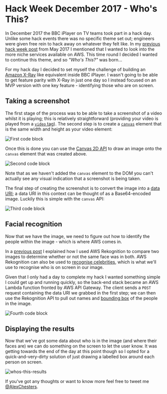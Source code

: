 # Hack Week December 2017 - Who's This?

In December 2017 the BBC iPlayer on TV teams took part in a hack day. Unlike
some hack events there was no specific theme set out; engineers were
given free rein to hack away on whatever they felt like. In my
[previous hack week post](/blog/001)
from May 2017 I mentioned that I wanted to look into the more niche services
available on AWS. This time round I decided I wanted to continue this theme, and
so _"Who's This?"_ was born...

For my hack day I decided to set myself the challenge of building an
[Amazon X-Ray](https://www.amazon.co.uk/gp/help/customer/display.html?nodeId=201423010)
like equivalent inside BBC iPlayer. I wasn't going to be able to get feature
parity with X-Ray in just one day so I instead focused on an MVP version with
one key feature - identifying those who are on screen.

## Taking a screenshot

The first stage of the process was to be able to take a screenshot of a video
whilst it is playing; this is relatively straightforward (providing your video
is played from a
[`video` tag](https://developer.mozilla.org/en-US/docs/Web/HTML/Element/video)).
The second step is to create a
[`canvas`](https://developer.mozilla.org/en-US/docs/Glossary/Canvas) element
that is the same width and height as your video element:

![First code block](/assets/img/blog/002/code-1.png)

Once this is done you can use the
[Canvas 2D API](https://developer.mozilla.org/en-US/docs/Web/API/CanvasRenderingContext2D/drawImage)
to draw an image onto the `canvas` element that was created above.

![Second code block](/assets/img/blog/002/code-2.png)

Note that as we haven't added the `canvas` element to the DOM you can't actually
see any visual indication that a screenshot is being taken.

The final step of creating the screenshot is to convert the image into a
[data URI](https://en.wikipedia.org/wiki/Data_URI_scheme); a data URI in this
context can be thought of as a Base64-encoded image. Luckily this is
simple with the `canvas` API:

![Third code block](/assets/img/blog/002/code-3.png)

## Facial recognition

Now that we have the image, we need to figure out how to identify the people
within the image - which is where AWS comes in.

In a
[previous post](https://www.alexchesters.com/blog/hack-week-may-2017---afk/)
I explained how I used AWS Rekognition to compare two images to determine
whether or not the same face was in both. AWS Rekognition can also be used to
[recognise celebrities](https://docs.aws.amazon.com/rekognition/latest/dg/celebrities.html),
which is what we'll use to recognise who is on screen in our image.

Given that I only had a day to complete my hack I wanted something simple I
could get up and running quickly, so the back-end stack became an AWS Lambda
function fronted by AWS API Gateway. The client sends a `POST` request
containing the data URI we grabbed in the first step; we can then use the
Rekognition API to pull out names and
[bounding box](https://docs.aws.amazon.com/rekognition/latest/dg/API_BoundingBox.html)
of the people in the image.

![Fourth code block](/assets/img/blog/002/code-4.png)

## Displaying the results

Now that we've got some data about who is in the image (and where their faces
are) we can do something on the screen to let the user know. It was getting
towards the end of the day at this point though so I opted for a
quick-and-very-dirty solution of just drawing a labelled box around each
person on screen.

![whos-this-results](/assets/img/blog/002/whos-this.png)

If you've got any thoughts or want to know more feel free to tweet me
[@AlexChesters](https://twitter.com/alexchesters).
